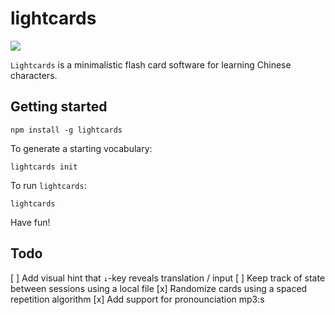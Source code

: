 lightcards
==========

<img align="center" src="http://odsod.github.io/lightcards/preview.png">

`Lightcards` is a minimalistic flash card software for learning Chinese characters. 

Getting started
---------------

    npm install -g lightcards

To generate a starting vocabulary:

    lightcards init

To run `lightcards`:

    lightcards

Have fun!

Todo
----

[ ] Add visual hint that `↓`-key reveals translation / input
[ ] Keep track of state between sessions using a local file
[x] Randomize cards using a spaced repetition algorithm
[x] Add support for pronounciation mp3:s
